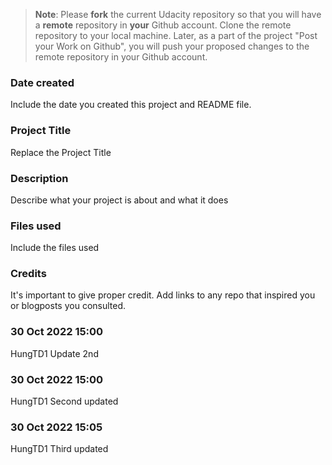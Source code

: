 >**Note**: Please **fork** the current Udacity repository so that you will have a **remote** repository in **your** Github account. Clone the remote repository to your local machine. Later, as a part of the project "Post your Work on Github", you will push your proposed changes to the remote repository in your Github account.

### Date created
Include the date you created this project and README file.

### Project Title
Replace the Project Title

### Description
Describe what your project is about and what it does

### Files used
Include the files used

### Credits
It's important to give proper credit. Add links to any repo that inspired you or blogposts you consulted.
### 30 Oct 2022 15:00 
HungTD1 Update 2nd
### 30 Oct 2022 15:00 
HungTD1 Second updated
### 30 Oct 2022 15:05 
HungTD1 Third updated
